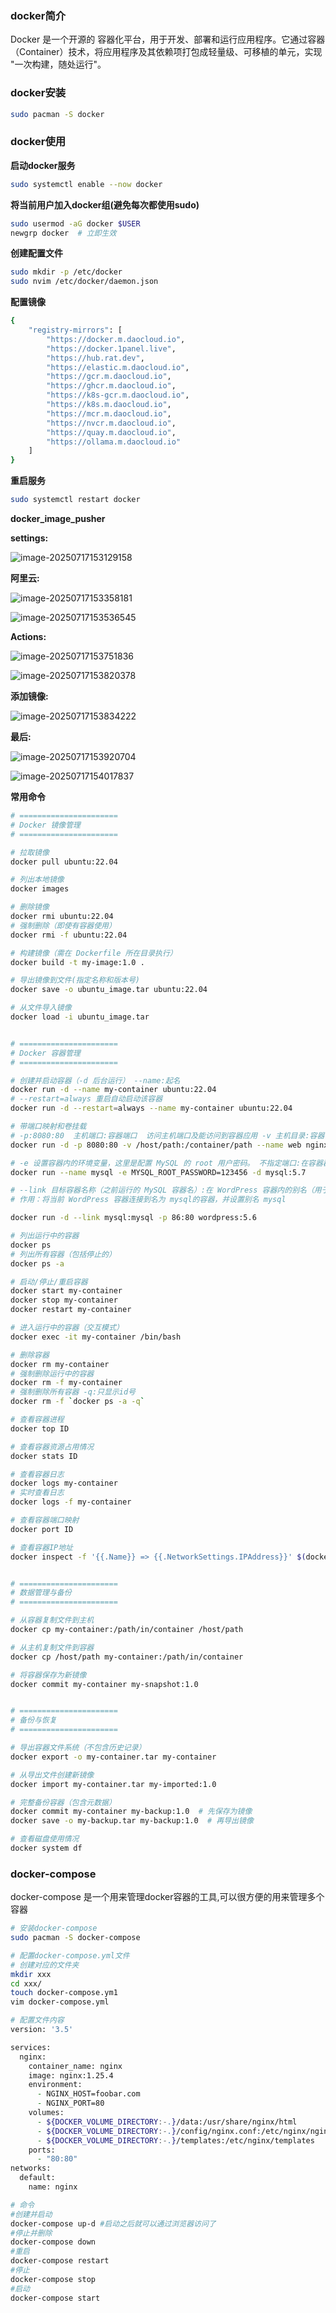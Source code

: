 

### docker简介

Docker 是一个开源的 ​​容器化平台​​，用于开发、部署和运行应用程序。它通过 ​​容器（Container）​​ 技术，将应用程序及其依赖项打包成轻量级、可移植的单元，实现 ​​"一次构建，随处运行"​​。

### docker安装

```bash
sudo pacman -S docker
```

### docker使用

**启动docker服务**

```bash
sudo systemctl enable --now docker
```

**将当前用户加入docker组(避免每次都使用sudo)**

```bash
sudo usermod -aG docker $USER
newgrp docker  # 立即生效
```

**创建配置文件**

```bash
sudo mkdir -p /etc/docker
sudo nvim /etc/docker/daemon.json
```

**配置镜像**
```bash
{
    "registry-mirrors": [
        "https://docker.m.daocloud.io",
        "https://docker.1panel.live",
        "https://hub.rat.dev",
        "https://elastic.m.daocloud.io",
        "https://gcr.m.daocloud.io",
        "https://ghcr.m.daocloud.io",
        "https://k8s-gcr.m.daocloud.io",
        "https://k8s.m.daocloud.io",
        "https://mcr.m.daocloud.io",
        "https://nvcr.m.daocloud.io",
        "https://quay.m.daocloud.io",
        "https://ollama.m.daocloud.io"
    ]
}
```

**重启服务**

```bash
sudo systemctl restart docker
```

**docker_image_pusher**

**settings:**

![image-20250717153129158](.\assets\image-20250717153129158.png)



**阿里云:**

![image-20250717153358181](.\assets\image-20250717153358181.png)



![image-20250717153536545](.\assets\image-20250717153536545.png)

**Actions:**

![image-20250717153751836](.\assets\image-20250717153751836.png)



![image-20250717153820378](.\assets\image-20250717153820378.png)

**添加镜像:**

![image-20250717153834222](.\assets\image-20250717153834222.png)

**最后:**

![image-20250717153920704](.\assets\image-20250717153920704.png)

![image-20250717154017837](.\assets\image-20250717154017837.png)

**常用命令**

```bash
# ======================
# Docker 镜像管理
# ======================

# 拉取镜像
docker pull ubuntu:22.04

# 列出本地镜像
docker images

# 删除镜像
docker rmi ubuntu:22.04
# 强制删除（即使有容器使用）
docker rmi -f ubuntu:22.04

# 构建镜像（需在 Dockerfile 所在目录执行）
docker build -t my-image:1.0 .

# 导出镜像到文件(指定名称和版本号)
docker save -o ubuntu_image.tar ubuntu:22.04

# 从文件导入镜像
docker load -i ubuntu_image.tar


# ======================
# Docker 容器管理
# ======================

# 创建并启动容器（-d 后台运行） --name:起名
docker run -d --name my-container ubuntu:22.04
# --restart=always 重启自动启动该容器
docker run -d --restart=always --name my-container ubuntu:22.04

# 带端口映射和卷挂载
# -p:8080:80  主机端口:容器端口  访问主机端口及能访问到容器应用 -v 主机目录:容器目录 将主机的目录挂载到容器内
docker run -d -p 8080:80 -v /host/path:/container/path --name web nginx:latest

# -e 设置容器内的环境变量，这里是配置 MySQL 的 root 用户密码。 不指定端口:在容器群内使用,外部主机无法访问
docker run --name mysql -e MYSQL_ROOT_PASSWORD=123456 -d mysql:5.7

# --link 目标容器名称（之前运行的 MySQL 容器名）:在 WordPress 容器内的别名（用于配置文件中）
# 作用：将当前 WordPress 容器连接到名为 mysql的容器，并设置别名 mysql

docker run -d --link mysql:mysql -p 86:80 wordpress:5.6

# 列出运行中的容器
docker ps
# 列出所有容器（包括停止的）
docker ps -a

# 启动/停止/重启容器
docker start my-container
docker stop my-container
docker restart my-container

# 进入运行中的容器（交互模式）
docker exec -it my-container /bin/bash

# 删除容器
docker rm my-container
# 强制删除运行中的容器
docker rm -f my-container
# 强制删除所有容器 -q:只显示id号
docker rm -f `docker ps -a -q`

# 查看容器进程
docker top ID

# 查看容器资源占用情况
docker stats ID

# 查看容器日志
docker logs my-container
# 实时查看日志
docker logs -f my-container

# 查看容器端口映射
docker port ID

# 查看容器IP地址
docker inspect -f '{{.Name}} => {{.NetworkSettings.IPAddress}}' $(docker ps -aq)


# ======================
# 数据管理与备份
# ======================

# 从容器复制文件到主机
docker cp my-container:/path/in/container /host/path

# 从主机复制文件到容器
docker cp /host/path my-container:/path/in/container

# 将容器保存为新镜像
docker commit my-container my-snapshot:1.0


# ======================
# 备份与恢复
# ======================

# 导出容器文件系统（不包含历史记录）
docker export -o my-container.tar my-container

# 从导出文件创建新镜像
docker import my-container.tar my-imported:1.0

# 完整备份容器（包含元数据）
docker commit my-container my-backup:1.0  # 先保存为镜像
docker save -o my-backup.tar my-backup:1.0  # 再导出镜像

# 查看磁盘使用情况
docker system df
```


### docker-compose

docker-compose 是一个用来管理docker容器的工具,可以很方便的用来管理多个容器



```zsh
# 安装docker-compose
sudo pacman -S docker-compose

# 配置docker-compose.yml文件
# 创建对应的文件夹
mkdir xxx
cd xxx/
touch docker-compose.ym1
vim docker-compose.yml

# 配置文件内容
version: '3.5'

services:
  nginx:
    container_name: nginx
    image: nginx:1.25.4
    environment:
      - NGINX_HOST=foobar.com
      - NGINX_PORT=80
    volumes:
      - ${DOCKER_VOLUME_DIRECTORY:-.}/data:/usr/share/nginx/html
      - ${DOCKER_VOLUME_DIRECTORY:-.}/config/nginx.conf:/etc/nginx/nginx.conf
      - ${DOCKER_VOLUME_DIRECTORY:-.}/templates:/etc/nginx/templates
    ports:
      - "80:80"
networks:
  default:
    name: nginx

# 命令
#创建并启动
docker-compose up-d #启动之后就可以通过浏览器访问了
#停止并删除
docker-compose down
#重启
docker-compose restart
#停止
docker-compose stop
#启动
docker-compose start
```









